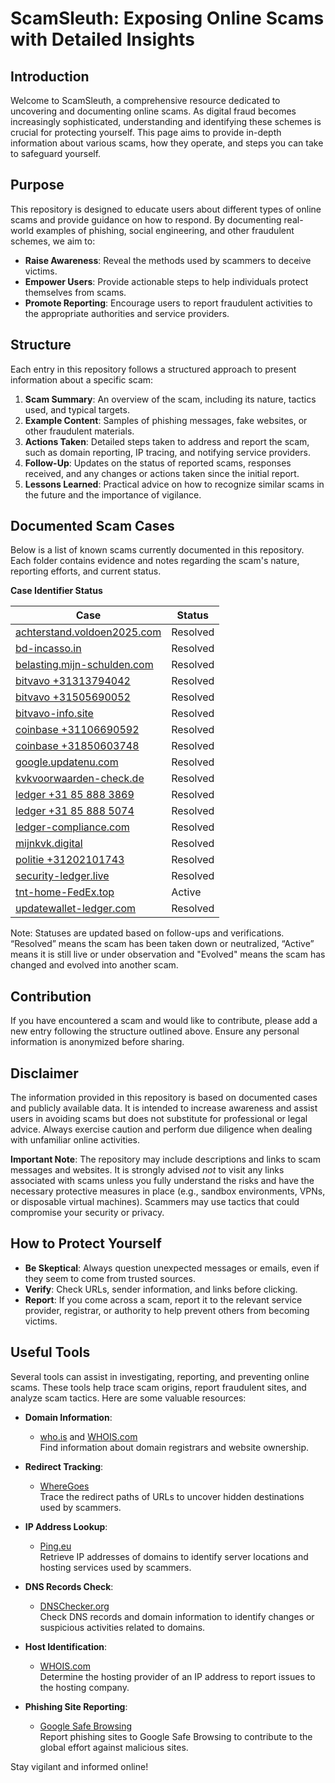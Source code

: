 # ScamSleuth: Exposing Online Scams with Detailed Insights

## Introduction
Welcome to ScamSleuth, a comprehensive resource dedicated to uncovering and documenting online scams. As digital fraud becomes increasingly sophisticated, understanding and identifying these schemes is crucial for protecting yourself. This page aims to provide in-depth information about various scams, how they operate, and steps you can take to safeguard yourself.

## Purpose
This repository is designed to educate users about different types of online scams and provide guidance on how to respond. By documenting real-world examples of phishing, social engineering, and other fraudulent schemes, we aim to:

- **Raise Awareness**: Reveal the methods used by scammers to deceive victims.
- **Empower Users**: Provide actionable steps to help individuals protect themselves from scams.
- **Promote Reporting**: Encourage users to report fraudulent activities to the appropriate authorities and service providers.

## Structure
Each entry in this repository follows a structured approach to present information about a specific scam:

1. **Scam Summary**: An overview of the scam, including its nature, tactics used, and typical targets.
2. **Example Content**: Samples of phishing messages, fake websites, or other fraudulent materials.
3. **Actions Taken**: Detailed steps taken to address and report the scam, such as domain reporting, IP tracing, and notifying service providers.
4. **Follow-Up**: Updates on the status of reported scams, responses received, and any changes or actions taken since the initial report.
5. **Lessons Learned**: Practical advice on how to recognize similar scams in the future and the importance of vigilance.

## Documented Scam Cases
Below is a list of known scams currently documented in this repository. Each folder contains evidence and notes regarding the scam's nature, reporting efforts, and current status.

**Case Identifier	Status**

| Case | Status |
|------|--------|
| [achterstand.voldoen2025.com](./achterstand.voldoen2025.com/)	| Resolved |
| [bd-incasso.in](./bd-incasso.in/)	| Resolved |
| [belasting.mijn-schulden.com](./belasting.mijn-schulden.com/)	| Resolved |
| [bitvavo +31313794042](./bitvavo%20%2B31313794042/) | Resolved |
| [bitvavo +31505690052](./bitvavo%20%2B31505690052/) | Resolved |
| [bitvavo-info.site](./bitvavo-info.site/)	| Resolved |
| [coinbase +31106690592](./coinbase%20%2B31106690592/)	| Resolved |
| [coinbase +31850603748](./coinbase%20%2B31850603748/)	| Resolved|
| [google.updatenu.com](./google.updatenu.com/)	| Resolved |
| [kvkvoorwaarden-check.de](./kvkvoorwaarden-check.de/)	| Resolved |
| [ledger +31 85 888 3869](./ledger%20%2B31%2085%20888%203869/) | Resolved |
| [ledger +31 85 888 5074](./ledger%20%2B31%2085%20888%205074/) | Resolved |
| [ledger-compliance.com](./ledger-compliance.com/) | Resolved |
| [mijnkvk.digital](./mijnkvk.digital/) | Resolved |
| [politie +31202101743](./politie%20%2B31202101743/) | Resolved |
| [security-ledger.live](./security-ledger.live/) | Resolved |
| [tnt-home-FedEx.top](./tnt-home-FedEx.top/) | Active |
| [updatewallet-ledger.com](./updatewallet-ledger.com/) | Resolved |

Note: Statuses are updated based on follow-ups and verifications. “Resolved” means the scam has been taken down or neutralized, “Active” means it is still live or under observation and "Evolved" means the scam has changed and evolved into another scam.

## Contribution
If you have encountered a scam and would like to contribute, please add a new entry following the structure outlined above. Ensure any personal information is anonymized before sharing.

## Disclaimer
The information provided in this repository is based on documented cases and publicly available data. It is intended to increase awareness and assist users in avoiding scams but does not substitute for professional or legal advice. Always exercise caution and perform due diligence when dealing with unfamiliar online activities.

**Important Note**: The repository may include descriptions and links to scam messages and websites. It is strongly advised *not* to visit any links associated with scams unless you fully understand the risks and have the necessary protective measures in place (e.g., sandbox environments, VPNs, or disposable virtual machines). Scammers may use tactics that could compromise your security or privacy.

## How to Protect Yourself
- **Be Skeptical**: Always question unexpected messages or emails, even if they seem to come from trusted sources.
- **Verify**: Check URLs, sender information, and links before clicking.
- **Report**: If you come across a scam, report it to the relevant service provider, registrar, or authority to help prevent others from becoming victims.

## Useful Tools
Several tools can assist in investigating, reporting, and preventing online scams. These tools help trace scam origins, report fraudulent sites, and analyze scam tactics. Here are some valuable resources:

- **Domain Information**:  
  - [who.is](https://who.is) and [WHOIS.com](https://www.whois.com/whois)  
  Find information about domain registrars and website ownership.

- **Redirect Tracking**:  
  - [WhereGoes](https://wheregoes.com/)  
  Trace the redirect paths of URLs to uncover hidden destinations used by scammers.

- **IP Address Lookup**:  
  - [Ping.eu](https://ping.eu/ping)  
  Retrieve IP addresses of domains to identify server locations and hosting services used by scammers.

- **DNS Records Check**:  
  - [DNSChecker.org](https://dnschecker.org/)  
  Check DNS records and domain information to identify changes or suspicious activities related to domains.

- **Host Identification**:  
  - [WHOIS.com](https://www.whois.com/whois)  
  Determine the hosting provider of an IP address to report issues to the hosting company.

- **Phishing Site Reporting**:  
  - [Google Safe Browsing](https://safebrowsing.google.com/safebrowsing/report_phish/?hl=en)  
  Report phishing sites to Google Safe Browsing to contribute to the global effort against malicious sites.

Stay vigilant and informed online!
